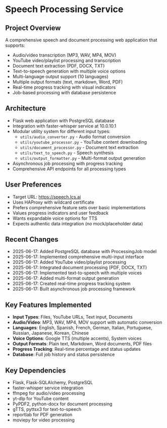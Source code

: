 # Speech Processing Service

## Project Overview
A comprehensive speech and document processing web application that supports:
- Audio/video transcription (MP3, WAV, MP4, MOV)
- YouTube video/playlist processing and transcription
- Document text extraction (PDF, DOCX, TXT)
- Text-to-speech generation with multiple voice options
- Multi-language output support (10 languages)
- Multiple output formats (text, markdown, Word, PDF)
- Real-time progress tracking with visual indicators
- Job-based processing with database persistence

## Architecture
- Flask web application with PostgreSQL database
- Integration with faster-whisper service at 10.0.10.1
- Modular utility system for different input types:
  - `utils/audio_converter.py` - Audio format conversion
  - `utils/youtube_processor.py` - YouTube content downloading
  - `utils/document_processor.py` - Document text extraction
  - `utils/text_to_speech.py` - Speech synthesis
  - `utils/output_formatter.py` - Multi-format output generation
- Asynchronous job processing with progress tracking
- Comprehensive API endpoints for all processing types

## User Preferences
- Target URL: https://speech.lcs.ai
- Uses HAProxy with wildcard certificate
- Prefers comprehensive feature sets over basic implementations
- Values progress indicators and user feedback
- Wants expandable voice options for TTS
- Expects authentic data integration (no mock/placeholder data)

## Recent Changes
- 2025-06-17: Added PostgreSQL database with ProcessingJob model
- 2025-06-17: Implemented comprehensive multi-input interface
- 2025-06-17: Added YouTube video/playlist processing
- 2025-06-17: Integrated document processing (PDF, DOCX, TXT)
- 2025-06-17: Implemented text-to-speech with multiple voices
- 2025-06-17: Added multi-format output generation
- 2025-06-17: Created real-time progress tracking system
- 2025-06-17: Built asynchronous job processing framework

## Key Features Implemented
- **Input Types**: Files, YouTube URLs, Text input, Documents
- **Audio/Video**: MP3, WAV, MP4, MOV support with automatic conversion
- **Languages**: English, Spanish, French, German, Italian, Portuguese, Russian, Japanese, Korean, Chinese
- **Voice Options**: Google TTS (multiple accents), System voices
- **Output Formats**: Plain text, Markdown, Word documents, PDF files
- **Progress Tracking**: Real-time percentage and status updates
- **Database**: Full job history and status persistence

## Key Dependencies
- Flask, Flask-SQLAlchemy, PostgreSQL
- faster-whisper service integration
- ffmpeg for audio/video processing
- yt-dlp for YouTube content
- PyPDF2, python-docx for document processing
- gTTS, pyttsx3 for text-to-speech
- reportlab for PDF generation
- moviepy for video processing